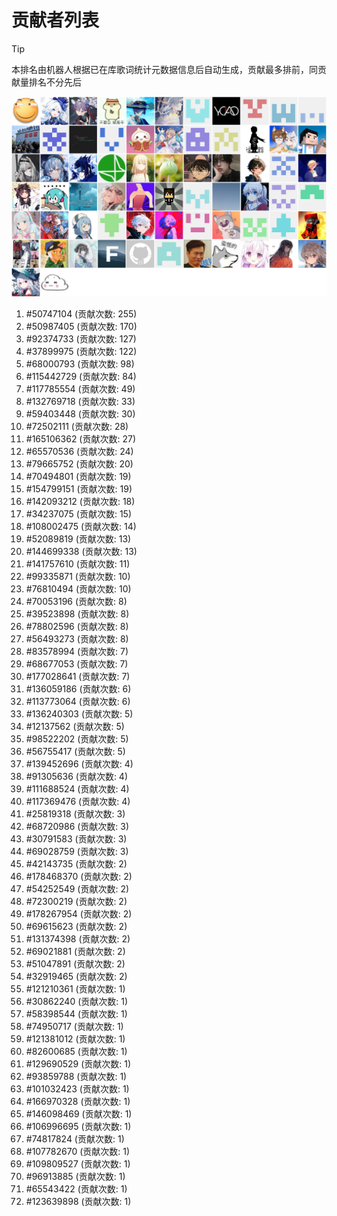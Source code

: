# 贡献者列表

> [!TIP]
> 本排名由机器人根据已在库歌词统计元数据信息后自动生成，贡献最多排前，同贡献量排名不分先后

![贡献者头像画廊](./CONTRIBUTORS.svg)

1. #50747104 (贡献次数: 255)
2. #50987405 (贡献次数: 170)
3. #92374733 (贡献次数: 127)
4. #37899975 (贡献次数: 122)
5. #68000793 (贡献次数: 98)
6. #115442729 (贡献次数: 84)
7. #117785554 (贡献次数: 49)
8. #132769718 (贡献次数: 33)
9. #59403448 (贡献次数: 30)
10. #72502111 (贡献次数: 28)
11. #165106362 (贡献次数: 27)
12. #65570536 (贡献次数: 24)
13. #79665752 (贡献次数: 20)
14. #70494801 (贡献次数: 19)
15. #154799151 (贡献次数: 19)
16. #142093212 (贡献次数: 18)
17. #34237075 (贡献次数: 15)
18. #108002475 (贡献次数: 14)
19. #52089819 (贡献次数: 13)
20. #144699338 (贡献次数: 13)
21. #141757610 (贡献次数: 11)
22. #99335871 (贡献次数: 10)
23. #76810494 (贡献次数: 10)
24. #70053196 (贡献次数: 8)
25. #39523898 (贡献次数: 8)
26. #78802596 (贡献次数: 8)
27. #56493273 (贡献次数: 8)
28. #83578994 (贡献次数: 7)
29. #68677053 (贡献次数: 7)
30. #177028641 (贡献次数: 7)
31. #136059186 (贡献次数: 6)
32. #113773064 (贡献次数: 6)
33. #136240303 (贡献次数: 5)
34. #12137562 (贡献次数: 5)
35. #98522202 (贡献次数: 5)
36. #56755417 (贡献次数: 5)
37. #139452696 (贡献次数: 4)
38. #91305636 (贡献次数: 4)
39. #111688524 (贡献次数: 4)
40. #117369476 (贡献次数: 4)
41. #25819318 (贡献次数: 3)
42. #68720986 (贡献次数: 3)
43. #30791583 (贡献次数: 3)
44. #69028759 (贡献次数: 3)
45. #42143735 (贡献次数: 2)
46. #178468370 (贡献次数: 2)
47. #54252549 (贡献次数: 2)
48. #72300219 (贡献次数: 2)
49. #178267954 (贡献次数: 2)
50. #69615623 (贡献次数: 2)
51. #131374398 (贡献次数: 2)
52. #69021881 (贡献次数: 2)
53. #51047891 (贡献次数: 2)
54. #32919465 (贡献次数: 2)
55. #121210361 (贡献次数: 1)
56. #30862240 (贡献次数: 1)
57. #58398544 (贡献次数: 1)
58. #74950717 (贡献次数: 1)
59. #121381012 (贡献次数: 1)
60. #82600685 (贡献次数: 1)
61. #129690529 (贡献次数: 1)
62. #93859788 (贡献次数: 1)
63. #101032423 (贡献次数: 1)
64. #166970328 (贡献次数: 1)
65. #146098469 (贡献次数: 1)
66. #106996695 (贡献次数: 1)
67. #74817824 (贡献次数: 1)
68. #107782670 (贡献次数: 1)
69. #109809527 (贡献次数: 1)
70. #96913885 (贡献次数: 1)
71. #65543422 (贡献次数: 1)
72. #123639898 (贡献次数: 1)
